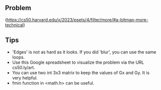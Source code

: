## Problem
(https://cs50.harvard.edu/x/2023/psets/4/filter/more/#a-bitmap-more-technical)

## Tips
* 'Edges' is not as hard as it looks. If you did 'blur', you can use the same loops.
* Use this Google spreadsheet to visualize the problem via the URL cs50.ly/art.
* You can use two int 3x3 matrix to keep the values of Gx and Gy. It is very helpful.
* fmin function in <math.h> can be useful. 
